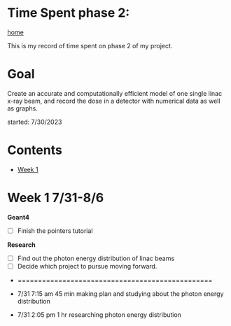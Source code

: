 # Time Spent phase 2:

[home](README.md)

This is my record of time spent on phase 2 of my project. 

# Goal
Create an accurate and computationally efficient model of one single linac x-ray beam, and record the dose in a detector with numerical data as well as graphs. 

started: 7/30/2023

# Contents
- [Week 1](#week-1-731-86)


# Week 1 7/31-8/6

**Geant4**
- [ ] Finish the pointers tutorial

**Research**
- [ ] Find out the photon energy distribution of linac beams
- [ ] Decide which project to pursue moving forward. 

- ================================================

- 7/31 7:15 am 45 min making plan and studying about the photon energy distribution
- 7/31 2:05 pm 1 hr researching photon energy distribution
  
